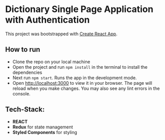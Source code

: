 # Dictionary Single Page Application with Authentication

This project was bootstrapped with [Create React App](https://github.com/facebook/create-react-app).

## How to run

- Clone the repo on your local machine
- Open the project and run `npm install` in the terminal to install the dependencies
- Next run `npm start`. Runs the app in the development mode.
- Open [http://localhost:3000](http://localhost:3000) to view it in your browser. The page will reload when you make changes. You may also see any lint errors in the console.

## Tech-Stack:

- **REACT**
- **Redux** for state management
- **Styled Components** for styling
